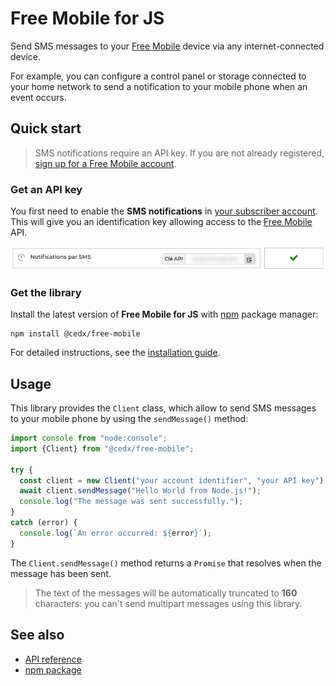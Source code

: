 # Free Mobile for JS
Send SMS messages to your [Free Mobile](https://mobile.free.fr) device via any internet-connected device.

For example, you can configure a control panel or storage connected to your home network to send a notification to your mobile phone when an event occurs.

## Quick start
> SMS notifications require an API key. If you are not already registered, [sign up for a Free Mobile account](https://mobile.free.fr/subscribe).

### Get an API key
You first need to enable the **SMS notifications** in [your subscriber account](https://mobile.free.fr/account).
This will give you an identification key allowing access to the [Free Mobile](https://mobile.free.fr) API.

![Screenshot](screenshot.webp)

### Get the library
Install the latest version of **Free Mobile for JS** with [npm](https://www.npmjs.com) package manager:

```shell
npm install @cedx/free-mobile
```

For detailed instructions, see the [installation guide](installation.md).

## Usage
This library provides the `Client` class, which allow to send SMS messages to your mobile phone by using the `sendMessage()` method:

```js
import console from "node:console";
import {Client} from "@cedx/free-mobile";

try {
  const client = new Client("your account identifier", "your API key");
  await client.sendMessage("Hello World from Node.js!");
  console.log("The message was sent successfully.");
}
catch (error) {
  console.log(`An error occurred: ${error}`);
}
```

The `Client.sendMessage()` method returns a `Promise` that resolves when the message has been sent.

> The text of the messages will be automatically truncated to **160** characters: you can't send multipart messages using this library.

## See also
- [API reference](api/)
- [npm package](https://www.npmjs.com/package/@cedx/free-mobile)
